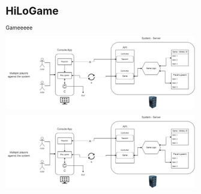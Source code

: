 # HiLoGame
Gameeeee

<img src="/resources/hilo-flow.png">


![Image alt text](resources/hilo-flow.png?raw=true "Image title")